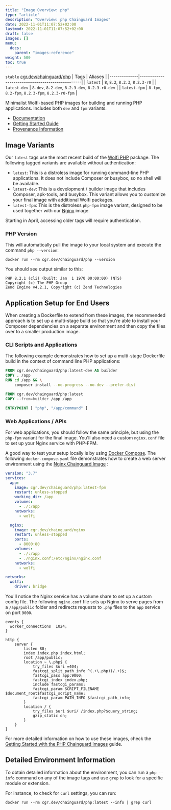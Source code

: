 ```yaml
---
title: "Image Overview: php"
type: "article"
description: "Overview: php Chainguard Images"
date: 2022-11-01T11:07:52+02:00
lastmod: 2022-11-01T11:07:52+02:00
draft: false
images: []
menu:
  docs:
    parent: "images-reference"
weight: 500
toc: true
---
```


`stable` [cgr.dev/chainguard/php](https://github.com/chainguard-images/images/tree/main/images/php)
| Tags         | Aliases                                         |
|--------------|-------------------------------------------------|
| `latest`     | `8`, `8.2`, `8.2.3`, `8.2.3-r0`                 |
| `latest-dev` | `8-dev`, `8.2-dev`, `8.2.3-dev`, `8.2.3-r0-dev` |
| `latest-fpm` | `8-fpm`, `8.2-fpm`, `8.2.3-fpm`, `8.2.3-r0-fpm` |



Minimalist Wolfi-based PHP images for building and running PHP applications. Includes both `dev` and `fpm` variants.

- [Documentation](https://edu.chainguard.dev/chainguard/chainguard-images/reference/php)
- [Getting Started Guide](https://edu.chainguard.dev/chainguard/chainguard-images/reference/php/getting-started-php/)
- [Provenance Information](https://edu.chainguard.dev/chainguard/chainguard-images/reference/php/provenance_info/)

## Image Variants 

Our `latest` tags use the most recent build of the [Wolfi PHP](https://github.com/wolfi-dev/os/blob/main/php.yaml) package. The following tagged variants are available without authentication:

- `latest`: This is a distroless image for running command-line PHP applications. It does not include Composer or busybox, so no shell will be available.
- `latest-dev`: This is a development / builder image that includes Composer, apk-tools, and busybox. This variant allows you to customize your final image with additional Wolfi packages.
- `latest-fpm`: This is the distroless `php-fpm` image variant, designed to be used together with our [Nginx](https://edu.chainguard.dev/chainguard/chainguard-images/reference/nginx) image. 

Starting in April, accessing older tags will require authentication.

### PHP Version
This will automatically pull the image to your local system and execute the command `php --version`:

```shell
docker run --rm cgr.dev/chainguard/php --version
```

You should see output similar to this:

```
PHP 8.2.1 (cli) (built: Jan  1 1970 00:00:00) (NTS)
Copyright (c) The PHP Group
Zend Engine v4.2.1, Copyright (c) Zend Technologies
```

## Application Setup for End Users

When creating a Dockerfile to extend from these images, the recommended approach is to set up a multi-stage build so that you're able to install your Composer dependencies on a separate environment and then copy the files over to a smaller production image.

### CLI Scripts and Applications
The following example demonstrates how to set up a multi-stage Dockerfile build in the context of command line PHP applications:

```Dockerfile
FROM cgr.dev/chainguard/php:latest-dev AS builder
COPY . /app
RUN cd /app && \
    composer install --no-progress --no-dev --prefer-dist

FROM cgr.dev/chainguard/php:latest
COPY --from=builder /app /app

ENTRYPOINT [ "php", "/app/command" ]
```
### Web Applications / APIs
For web applications, you should follow the same principle, but using the `php-fpm` variant for the final image. You'll also need a custom `nginx.conf` file to set up your Nginx service with PHP-FPM.

A good way to test your setup locally is by using [Docker Compose](https://docs.docker.com/compose/compose-file/). The following `docker-compose.yaml` file demonstrates how to create a web server environment using the [Nginx Chainguard Image](https://edu.chainguard.dev/chainguard/chainguard-images/reference/nginx) :

```yaml
version: "3.7"
services:
  app:
    image: cgr.dev/chainguard/php:latest-fpm
    restart: unless-stopped
    working_dir: /app
    volumes:
      - ./:/app
    networks:
      - wolfi

  nginx:
    image: cgr.dev/chainguard/nginx
    restart: unless-stopped
    ports:
      - 8000:80
    volumes:
      - ./:/app
      - ./nginx.conf:/etc/nginx/nginx.conf
    networks:
      - wolfi

networks:
  wolfi:
    driver: bridge
```

You'll notice the Nginx service has a volume share to set up a custom config file. The following `nginx.conf` file sets up Nginx to serve pages from a `/app/public` folder and redirects requests to `.php` files to the `app` service on port `9000`.

```
events {
  worker_connections  1024;
}

http {
    server {
        listen 80;
        index index.php index.html;
        root /app/public;
        location ~ \.php$ {
            try_files $uri =404;
            fastcgi_split_path_info ^(.+\.php)(/.+)$;
            fastcgi_pass app:9000;
            fastcgi_index index.php;
            include fastcgi_params;
            fastcgi_param SCRIPT_FILENAME $document_root$fastcgi_script_name;
            fastcgi_param PATH_INFO $fastcgi_path_info;
        }
        location / {
            try_files $uri $uri/ /index.php?$query_string;
            gzip_static on;
        }
    }
}
```

For more detailed information on how to use these images, check the [Getting Started with the PHP Chainguard Images](https://edu.chainguard.dev/chainguard/chainguard-images/reference/php/getting-started-php/) guide.

## Detailed Environment Information

To obtain detailed information about the environment, you can run a `php --info` command on any of the image tags and use `grep` to look for a specific module or extension.

For instance, to check for `curl` settings, you can run:

```shell
docker run --rm cgr.dev/chainguard/php:latest --info | grep curl
```
